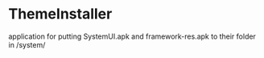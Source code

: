 ThemeInstaller
==============

application for putting SystemUI.apk and framework-res.apk to their folder in /system/
